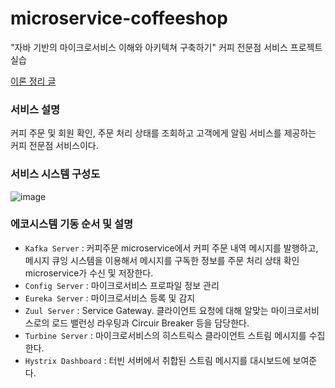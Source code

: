 # microservice-coffeeshop
"자바 기반의 마이크로서비스 이해와 아키텍쳐 구축하기" 커피 전문점 서비스 프로젝트 실습 

[이론 정리 글](https://mingyum119.tistory.com/228)

### 서비스 설명

커피 주문 및 회원 확인, 주문 처리 상태를 조회하고 고객에게 알림 서비스를 제공하는 커피 전문점 서비스이다.

### 서비스 시스템 구성도

![image](https://user-images.githubusercontent.com/67851124/228434692-6c0887a0-cfc0-4260-b9bb-554482e3cd0d.png)

### 에코시스템 기동 순서  및 설명 

- `Kafka Server` : 커피주문 microservice에서 커피 주문 내역 메시지를 발행하고, 메시지 큐잉 시스템을 이용해서 메시지를 구독한 정보를 주문 처리 상태 확인 microservice가 수신 및 저장한다.
- `Config Server` : 마이크로서비스 프로파일 정보 관리
- `Eureka Server` : 마이크로서비스 등록 및 감지
- `Zuul Server` : Service Gateway. 클라이언트 요청에 대해 알맞는 마이크로서비스로의 로드 밸런싱 라우팅과 Circuir Breaker 등을 담당한다.
- `Turbine Server` : 마이크로서비스의 히스트릭스 클라이언트 스트림 메시지를 수집한다.
- `Hystrix Dashboard` : 터빈 서버에서 취합된 스트림 메시지를 대시보드에 보여준다.
